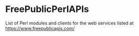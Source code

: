 # FreePublicPerlAPIs
List of Perl modules and clients for the web services listed at https://www.freepublicapis.com/
